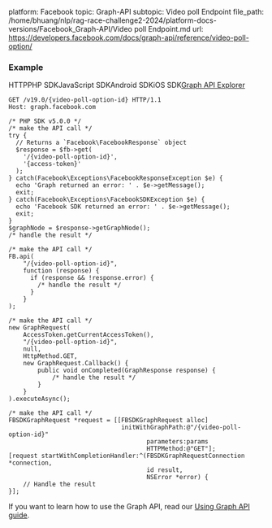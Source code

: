 platform: Facebook
topic: Graph-API
subtopic: Video poll Endpoint
file_path: /home/bhuang/nlp/rag-race-challenge2-2024/platform-docs-versions/Facebook_Graph-API/Video poll Endpoint.md
url: https://developers.facebook.com/docs/graph-api/reference/video-poll-option/


### Example

HTTPPHP SDKJavaScript SDKAndroid SDKiOS SDK[Graph API Explorer](https://developers.facebook.com/tools/explorer/?method=GET&path=%7Bvideo-poll-option-id%7D&version=v19.0)

    GET /v19.0/{video-poll-option-id} HTTP/1.1
    Host: graph.facebook.com

    /* PHP SDK v5.0.0 */
    /* make the API call */
    try {
      // Returns a `Facebook\FacebookResponse` object
      $response = $fb->get(
        '/{video-poll-option-id}',
        '{access-token}'
      );
    } catch(Facebook\Exceptions\FacebookResponseException $e) {
      echo 'Graph returned an error: ' . $e->getMessage();
      exit;
    } catch(Facebook\Exceptions\FacebookSDKException $e) {
      echo 'Facebook SDK returned an error: ' . $e->getMessage();
      exit;
    }
    $graphNode = $response->getGraphNode();
    /* handle the result */

    /* make the API call */
    FB.api(
        "/{video-poll-option-id}",
        function (response) {
          if (response && !response.error) {
            /* handle the result */
          }
        }
    );

    /* make the API call */
    new GraphRequest(
        AccessToken.getCurrentAccessToken(),
        "/{video-poll-option-id}",
        null,
        HttpMethod.GET,
        new GraphRequest.Callback() {
            public void onCompleted(GraphResponse response) {
                /* handle the result */
            }
        }
    ).executeAsync();

    /* make the API call */
    FBSDKGraphRequest *request = [[FBSDKGraphRequest alloc]
                                   initWithGraphPath:@"/{video-poll-option-id}"
                                          parameters:params
                                          HTTPMethod:@"GET"];
    [request startWithCompletionHandler:^(FBSDKGraphRequestConnection *connection,
                                          id result,
                                          NSError *error) {
        // Handle the result
    }];

If you want to learn how to use the Graph API, read our [Using Graph API guide](https://developers.facebook.com/docs/graph-api/using-graph-api/).